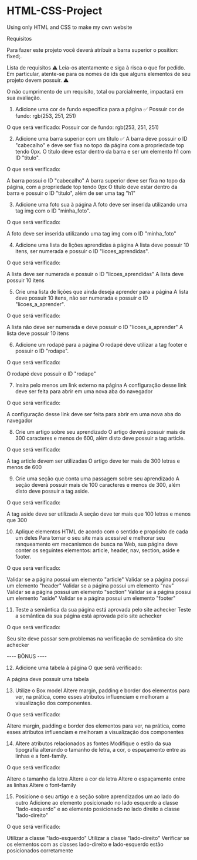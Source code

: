 # HTML-CSS-Project
Using only HTML and CSS to make my own website

Requisitos

Para fazer este projeto você deverá atribuir a barra superior o position: fixed;. 

Lista de requisitos
⚠️ Leia-os atentamente e siga à risca o que for pedido. Em particular, atente-se para os nomes de ids que alguns elementos de seu projeto devem possuir. ⚠️

O não cumprimento de um requisito, total ou parcialmente, impactará em sua avaliação.

1. Adicione uma cor de fundo específica para a página ✅
Possuir cor de fundo: rgb(253, 251, 251) 

O que será verificado:
Possuir cor de fundo: rgb(253, 251, 251)

2. Adicione uma barra superior com um título ✅
A barra deve possuir o ID "cabecalho" e deve ser fixa no topo da página com a propriedade top tendo 0px. O título deve estar dentro da barra e ser um elemento h1 com ID "titulo".

O que será verificado:

A barra possui o ID "cabecalho"
A barra superior deve ser fixa no topo da página, com a propriedade top tendo 0px
O título deve estar dentro da barra e possuir o ID "titulo", além de ser uma tag "h1"

3. Adicione uma foto sua à página 
A foto deve ser inserida utilizando uma tag img com o ID "minha_foto".

O que será verificado:

A foto deve ser inserida utilizando uma tag img com o ID "minha_foto"

4. Adicione uma lista de lições aprendidas à página 
A lista deve possuir 10 itens, ser numerada e possuir o ID "licoes_aprendidas".

O que será verificado:

A lista deve ser numerada e possuir o ID "licoes_aprendidas"
A lista deve possuir 10 itens

5. Crie uma lista de lições que ainda deseja aprender para a página
A lista deve possuir 10 itens, não ser numerada e possuir o ID "licoes_a_aprender".

O que será verificado:

A lista não deve ser numerada e deve possuir o ID "licoes_a_aprender"
A lista deve possuir 10 itens

6. Adicione um rodapé para a página
O rodapé deve utilizar a tag footer e possuir o ID "rodape".

O que será verificado:

O rodapé deve possuir o ID "rodape"

7. Insira pelo menos um link externo na página
A configuração desse link deve ser feita para abrir em uma nova aba do navegador

O que será verificado:

A configuração desse link deve ser feita para abrir em uma nova aba do navegador

8. Crie um artigo sobre seu aprendizado
O artigo deverá possuir mais de 300 caracteres e menos de 600, além disto deve possuir a tag article.

O que será verificado:

A tag article devem ser utilizadas
O artigo deve ter mais de 300 letras e menos de 600

9. Crie uma seção que conta uma passagem sobre seu aprendizado
A seção deverá possuir mais de 100 caracteres e menos de 300, além disto deve possuir a tag aside.

O que será verificado:

A tag aside deve ser utilizada
A seção deve ter mais que 100 letras e menos que 300

10. Aplique elementos HTML de acordo com o sentido e propósito de cada um deles
Para tornar o seu site mais acessível e melhorar seu ranqueamento em mecanismos de busca na Web, sua página deve conter os seguintes elementos: article, header, nav, section, aside e footer.

O que será verificado:

Validar se a página possui um elemento "article"
Validar se a página possui um elemento "header"
Validar se a página possui um elemento "nav"
Validar se a página possui um elemento "section"
Validar se a página possui um elemento "aside"
Validar se a página possui um elemento "footer"

11. Teste a semântica da sua página está aprovada pelo site achecker
Teste a semântica da sua página está aprovada pelo site achecker

O que será verificado:

Seu site deve passar sem problemas na verificação de semântica do site achecker

---- BÔNUS ----

12. Adicione uma tabela à página
O que será verificado:

A página deve possuir uma tabela

13. Utilize o Box model
Altere margin, padding e border dos elementos para ver, na prática, como esses atributos influenciam e melhoram a visualização dos componentes.

O que será verificado:

Altere margin, padding e border dos elementos para ver, na prática, como esses atributos influenciam e melhoram a visualização dos componentes

14. Altere atributos relacionados as fontes
Modifique o estilo da sua tipografia alterando o tamanho de letra, a cor, o espaçamento entre as linhas e a font-family.

O que será verificado:

Altere o tamanho da letra
Altere a cor da letra
Altere o espaçamento entre as linhas
Altere o font-family

15. Posicione o seu artigo e a seção sobre aprendizados um ao lado do outro
Adicione ao elemento posicionado no lado esquerdo a classe "lado-esquerdo" e ao elemento posicionado no lado direito a classe "lado-direito"

O que será verificado:

Utilizar a classe "lado-esquerdo"
Utilizar a classe "lado-direito"
Verificar se os elementos com as classes lado-direito e lado-esquerdo estão posicionados corretamente
